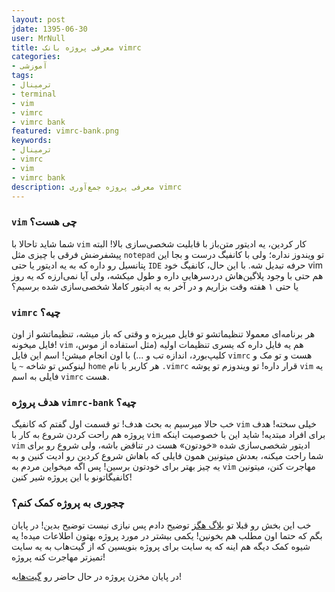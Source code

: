 ```yaml
---    
layout: post
jdate: 1395-06-30
user: MrNull
title: معرفی پروژه بانک vimrc
categories:
- آموزشی
tags:
- ترمینال
- terminal
- vim
- vimrc
- vimrc bank
featured: vimrc-bank.png          
keywords:
- ترمینال
- vimrc
- vim
- vimrc bank
description: معرفی پروژه جمع‌آوری vimrc
---
```


### `vim` چی هست؟
شما شاید تاحالا با `vim` کار کردین، یه ادیتور متن‌باز با قابلیت شخصی‌سازی بالا! البته پیشفرضش فرقی با چیزی مثل `notepad` تو ویندوز نداره؛ ولی با کانفیگ درست و بجا این پتانسیل رو داره که به یه ادیتور یا حتی `IDE` حرفه تبدیل شه. با این حال، کانفیگ خود vim هم حتی با وجود پلاگین‌هاش دردسرهایی داره و طول میکشه، ولی آیا نمی‌ارزه که یه روز یا حتی ۱ هفته وقت بزاریم و در آخر به یه ادیتور کاملا شخصی‌سازی شده برسیم؟

### `vimrc` چیه؟
هر برنامه‌ای معمولا تنظیماتشو تو فایل میریزه و وقتی که باز میشه، تنظیماتشو از اون فایل میخونه! `vim` هم یه فایل داره که یسری تنظیمات اولیه (مثل استفاده از موس، کلیپ‌بورد، اندازه تب و ...) با اون انجام میشن! اسم این فایل `vimrc` هست و تو مک و لینوکس تو شاخه `~` یا `home` هر کاربر با نام `.vimrc` قرار داره! تو ویندوزم تو پوشه `vim` یه فایلی به اسم `vimrc` هست. 

### هدف پروژه `vimrc-bank` چیه؟
خب حالا میرسیم به بحث هدف! تو قسمت اول گفتم که کانفیگ `vim` خیلی سخته! هدف پروژه هم راحت کردن شروع به کار با `vim` برای افراد مبتدیه! شاید این با خصوصیت اینکه `vim` ادیتور شخصی‌سازی شده «خودتون» هست در تناقض باشه، ولی شروع رو برای شما راحت میکنه، بعدش میتونین همون فایلی که باهاش شروع کردین رو ادیت کنین و به یه چیز بهتر برای خودتون برسین! پس اگه میخواین مردم به `vim` مهاجرت کنن، میتونین کانفیگاتونو با این پروژه شیر کنین!

### چجوری به پروژه کمک کنم؟
خب این بخش رو قبلا تو [بلاگ هگز](https://hexlinux.ir/2016/10/06/vimrc-bank/) توضیح دادم پس نیازی نیست توضیح بدین! در پایان بگم که حتما اون مطلب هم بخونین! یکمی بیشتر در مورد پروژه بهتون اطلاعات میده!
یه شیوه کمک دیگه هم اینه که یه سایت برای پروژه بنویسین که از گیت‌هاب به یه سایت تمیزتر مهاجرت کنه پروژه!

در پایان مخزن پروژه در حال حاضر رو [گیت‌هاب](https://github.com/Mr0Null/vimrc-bank)ه!